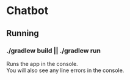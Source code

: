 # Chatbot

## Running

### ./gradlew build || ./gradlew run

Runs the app in the console.<br>
You will also see any line errors in the console.
